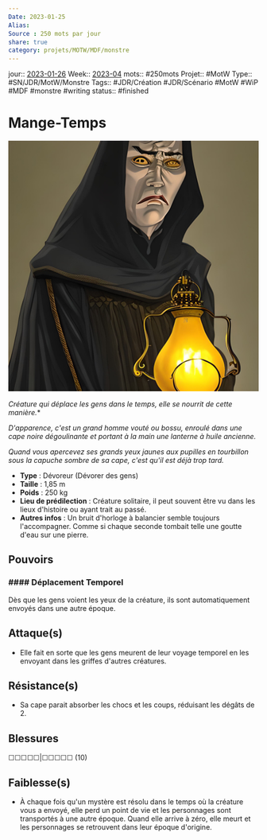 ```yaml
---
Date: 2023-01-25
Alias:
Source : 250 mots par jour
share: true
category: projets/MOTW/MDF/monstre
---
```

jour::  [2023-01-26](2023-01-26.md)
Week:: [2023-04](2023-04.md)
mots:: 
#250mots
Projet:: #MotW 
Type:: #SN/JDR/MotW/Monstre 
Tags:: #JDR/Création #JDR/Scénario #MotW #WiP #MDF #monstre #writing 
status:: #finished 

# Mange-Temps

![2be8fcbf-f68c-4b3a-8b22-ccaae515d7bb.jpg](../../../../notes/2be8fcbf-f68c-4b3a-8b22-ccaae515d7bb.jpg)

*Créature qui déplace les gens dans le temps, elle se nourrit de cette manière.**

*D'apparence, c'est un grand homme vouté ou bossu, enroulé dans une cape noire dégoulinante et portant à la main une lanterne à huile ancienne.* 

*Quand vous apercevez ses grands yeux jaunes aux pupilles en tourbillon sous la capuche sombre de sa cape, c'est qu'il est déjà trop tard.*

-  **Type** : Dévoreur (Dévorer des gens)
-  **Taille** : 1,85 m
-  **Poids** : 250 kg
-  **Lieu de prédilection** : Créature solitaire, il peut souvent être vu dans les lieux d'histoire ou ayant trait au passé.
-  **Autres infos** : Un bruit d'horloge à balancier semble toujours l'accompagner. Comme si chaque seconde tombait telle une goutte d'eau sur une pierre.

## Pouvoirs

### #### Déplacement Temporel
Dès que les gens voient les yeux de la créature, ils sont automatiquement envoyés dans une autre époque.

## Attaque(s)

- Elle fait en sorte que les gens meurent de leur voyage temporel en les envoyant dans les griffes d'autres créatures. 

## Résistance(s)

- Sa cape parait absorber les chocs et les coups, réduisant les dégâts de 2.

## Blessures

☐☐☐☐☐|☐☐☐☐☐ (10)

## Faiblesse(s)

- À chaque fois qu'un mystère est résolu dans le temps où la créature vous a envoyé, elle perd un point de vie et les personnages sont transportés à une autre époque. Quand elle arrive à zéro, elle meurt et les personnages se retrouvent dans leur époque d'origine.
